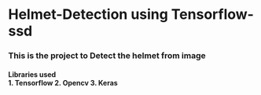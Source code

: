 # Helmet-Detection using Tensorflow-ssd

<h3>
This is the project to Detect the helmet from image
</h3>

<h4>
Libraries used<br>
1. Tensorflow
2. Opencv
3. Keras 
</h4>